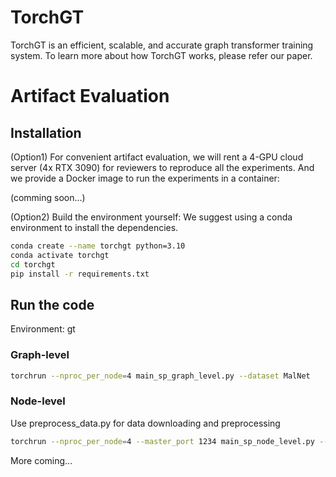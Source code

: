 # TorchGT
TorchGT is an efficient, scalable, and accurate graph transformer training system. To learn more about how TorchGT works, please refer our paper.


# Artifact Evaluation

## Installation

(Option1) For convenient artifact evaluation, we will rent a 4-GPU cloud server (4x RTX 3090) for reviewers to reproduce all the experiments. And we provide a Docker image to run the experiments in a container:

(comming soon...)

(Option2) Build the environment yourself: We suggest using a conda environment to install the dependencies.

```bash
conda create --name torchgt python=3.10
conda activate torchgt
cd torchgt
pip install -r requirements.txt
```


## Run the code  
Environment: gt

### Graph-level
```bash
torchrun --nproc_per_node=4 main_sp_graph_level.py --dataset MalNet
```
 
### Node-level
Use preprocess_data.py for data downloading and preprocessing

```bash
torchrun --nproc_per_node=4 --master_port 1234 main_sp_node_level.py --dataset ogbn-products
```

More coming...



